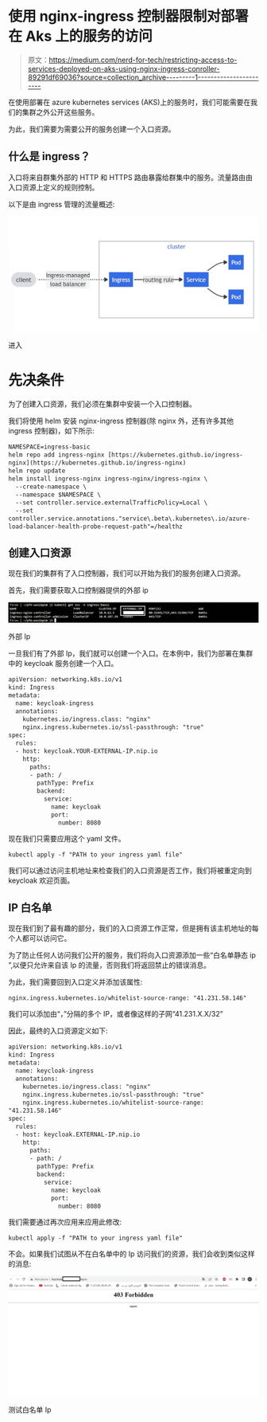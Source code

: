 # 使用 nginx-ingress 控制器限制对部署在 Aks 上的服务的访问

> 原文：<https://medium.com/nerd-for-tech/restricting-access-to-services-deployed-on-aks-using-nginx-ingress-conroller-89291df69036?source=collection_archive---------1----------------------->

在使用部署在 azure kubernetes services (AKS)上的服务时，我们可能需要在我们的集群之外公开这些服务。

为此，我们需要为需要公开的服务创建一个入口资源。

## 什么是 ingress？

入口将来自群集外部的 HTTP 和 HTTPS 路由暴露给群集中的服务。流量路由由入口资源上定义的规则控制。

以下是由 ingress 管理的流量概述:

![](img/eb6e389624fb458de2c3649a0e7248a4.png)

进入

# 先决条件

为了创建入口资源，我们必须在集群中安装一个入口控制器。

我们将使用 helm 安装 nginx-ingress 控制器(除 nginx 外，还有许多其他 ingress 控制器)，如下所示:

```
NAMESPACE=ingress-basic
helm repo add ingress-nginx [https://kubernetes.github.io/ingress-nginx](https://kubernetes.github.io/ingress-nginx)
helm repo update
helm install ingress-nginx ingress-nginx/ingress-nginx \
  --create-namespace \
  --namespace $NAMESPACE \
  --set controller.service.externalTrafficPolicy=Local \
  --set controller.service.annotations."service\.beta\.kubernetes\.io/azure-load-balancer-health-probe-request-path"=/healthz
```

## 创建入口资源

现在我们的集群有了入口控制器，我们可以开始为我们的服务创建入口资源。

首先，我们需要获取入口控制器提供的外部 ip

![](img/55e0b7a5fb487c1d3ad9830a7d227902.png)

外部 Ip

一旦我们有了外部 Ip，我们就可以创建一个入口。在本例中，我们为部署在集群中的 keycloak 服务创建一个入口。

```
apiVersion: networking.k8s.io/v1
kind: Ingress
metadata:
  name: keycloak-ingress
  annotations:
    kubernetes.io/ingress.class: "nginx"
    nginx.ingress.kubernetes.io/ssl-passthrough: "true"
spec:
  rules:
  - host: keycloak.YOUR-EXTERNAL-IP.nip.io
    http:
      paths:
      - path: /
        pathType: Prefix
        backend:
          service:
            name: keycloak
            port:
              number: 8080
```

现在我们只需要应用这个 yaml 文件。

```
kubectl apply -f "PATH to your ingress yaml file"
```

我们可以通过访问主机地址来检查我们的入口资源是否工作，我们将被重定向到 keycloak 欢迎页面。

## IP 白名单

现在我们到了最有趣的部分，我们的入口资源工作正常，但是拥有该主机地址的每个人都可以访问它。

为了防止任何人访问我们公开的服务，我们将向入口资源添加一些“白名单静态 ip ”,以便只允许来自该 Ip 的流量，否则我们将返回禁止的错误消息。

为此，我们需要回到入口定义并添加该属性:

```
nginx.ingress.kubernetes.io/whitelist-source-range: "41.231.58.146"
```

我们可以添加由“，”分隔的多个 IP，或者像这样的子网“41.231.X.X/32”

因此，最终的入口资源定义如下:

```
apiVersion: networking.k8s.io/v1
kind: Ingress
metadata:
  name: keycloak-ingress
  annotations:
    kubernetes.io/ingress.class: "nginx"
    nginx.ingress.kubernetes.io/ssl-passthrough: "true"
    nginx.ingress.kubernetes.io/whitelist-source-range: "41.231.58.146"
spec:
  rules:
  - host: keycloak.EXTERNAL-IP.nip.io
    http:
      paths:
      - path: /
        pathType: Prefix
        backend:
          service:
            name: keycloak
            port:
              number: 8080
```

我们需要通过再次应用来应用此修改:

```
kubectl apply -f "PATH to your ingress yaml file"
```

不会。如果我们试图从不在白名单中的 Ip 访问我们的资源，我们会收到类似这样的消息:

![](img/e9ca18ab5319bfd1471c2bc2f9cf46f3.png)

测试白名单 Ip